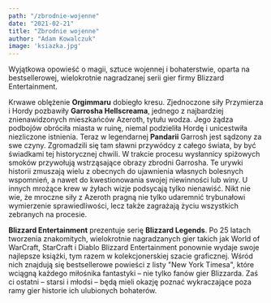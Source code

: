```yaml
---
path: "/zbrodnie-wojenne"
date: "2021-02-21"
title: "Zbrodnie wojenne"
author: "Adam Kowalczuk"
image: 'ksiazka.jpg'
---
```

Wyjątkowa opowieść o magii, sztuce wojennej i bohaterstwie, oparta na bestsellerowej, wielokrotnie nagradzanej serii gier firmy Blizzard Entertainment.

Krwawe oblężenie **Orgimmaru** dobiegło kresu. Zjednoczone siły Przymierza i Hordy pozbawiły **Garrosha Hellscreama**, jednego z najbardziej znienawidzonych mieszkańców Azeroth, tytułu wodza. Jego żądza podbojów obróciła miasta w ruinę, niemal podzieliła Hordę i unicestwiła niezliczone istnienia. Teraz w legendarnej **Pandarii** Garrosh jest sądzony za swe czyny. Zgromadzili się tam sławni przywódcy z całego świata, by być świadkami tej historycznej chwili. W trakcie procesu wysłannicy spiżowych smoków przywołują wstrząsające obrazy zbrodni Garrosha. Te urywki historii zmuszają wielu z obecnych do ujawnienia własnych bolesnych wspomnień, a nawet do kwestionowania swojej niewinności lub winy. U innych mrożące krew w żyłach wizje podsycają tylko nienawiść. Nikt nie wie, że mroczne siły z Azeroth pragną nie tylko udaremnić trybunałowi wymierzenie sprawiedliwości, lecz także zagrażają życiu wszystkich zebranych na procesie.

**Blizzard Entertainment** prezentuje serię **Blizzard Legends**. Po 25 latach tworzenia znakomitych, wielokrotnie nagradzanych gier takich jak World of WarCraft, StarCraft i Diablo Blizzard Entertainment ponownie wydaje swoje najlepsze książki, tym razem w kolekcjonerskiej szacie graficznej. Wśród nich znajdują się bestsellerowe powieści z listy "New York Timesa", które wciągną każdego miłośnika fantastyki – nie tylko fanów gier Blizzarda. Zaś ci ostatni – starsi i młodsi – będą mieli okazję poznać wykraczające poza ramy gier historie ich ulubionych bohaterów.
